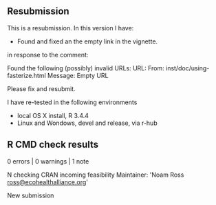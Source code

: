 ## Resubmission
This is a resubmission. In this version I have:

-  Found and fixed an the empty link in the vignette.

in response to the comment:

Found the following (possibly) invalid URLs:
   URL:
     From: inst/doc/using-fasterize.html
     Message: Empty URL

Please fix and resubmit.

I have re-tested in the following environments
* local OS X install, R 3.4.4
* Linux and Wondows, devel and release, via r-hub

## R CMD check results

0 errors | 0 warnings | 1 note

N  checking CRAN incoming feasibility
   Maintainer: 'Noam Ross <ross@ecohealthalliance.org>'
   
   New submission
   
